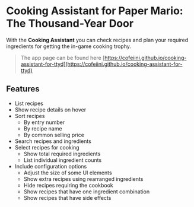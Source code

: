 # Cooking Assistant for Paper Mario: The Thousand-Year Door
With the **Cooking Assistant** you can check recipes and plan your required ingredients for getting the in-game cooking trophy.

> The app page can be found here [https://cofeiini.github.io/cooking-assistant-for-ttyd](https://cofeiini.github.io/cooking-assistant-for-ttyd)

## Features
* List recipes
* Show recipe details on hover
* Sort recipes
  * By entry number
  * By recipe name
  * By common selling price
* Search recipes and ingredients
* Select recipes for cooking
  * Show total required ingredients
  * List individual ingredient counts
* Include configuration options
  * Adjust the size of some UI elements
  * Show extra recipes using rearranged ingredients
  * Hide recipes requiring the cookbook
  * Show recipes that have one ingredient combination
  * Show recipes that have side effects
